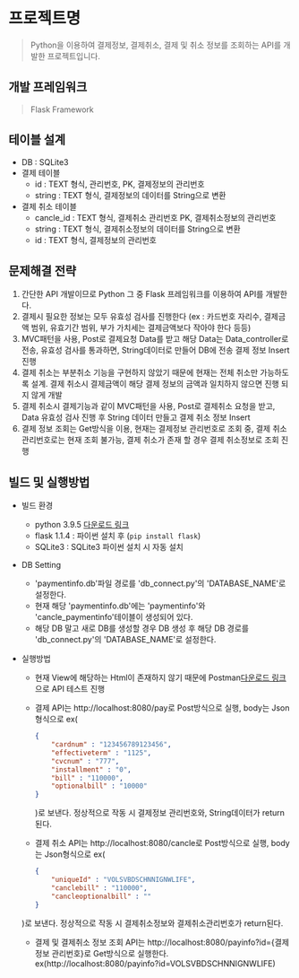 # 프로젝트명
> Python을 이용하여 결제정보, 결제취소, 결제 및 취소 정보를 조회하는 API를 개발한 프로젝트입니다. 


## 개발 프레임워크
> Flask Framework


## 테이블 설계
* DB : SQLite3
* 결제 테이블
    * id : TEXT 형식, 관리번호, PK, 결제정보의 관리번호
    * string : TEXT 형식, 결제정보의 데이터를 String으로 변환
* 결제 취소 테이블
    * cancle_id : TEXT 형식, 결제취소 관리번호 PK, 결제취소정보의 관리번호
    * string : TEXT 형식, 결제취소정보의 데이터를 String으로 변환
    * id : TEXT 형식, 결제정보의 관리번호


## 문제해결 전략
1. 간단한 API 개발이므로 Python 그 중 Flask 프레임워크를 이용하여 API를 개발한다.
2. 결제시 필요한 정보는 모두 유효성 검사를 진행한다 (ex : 카드번호 자리수, 결제금액 범위, 유효기간 범위, 부가 가치세는 결제금액보다 작아야 한다 등등)
3. MVC패턴을 사용, Post로 결제요청 Data를 받고 해당 Data는 Data_controller로 전송, 유효성 검사를 통과하면, String데이터로 만들어 DB에 전송 결제 정보 Insert 진행  
4. 결제 취소는 부분취소 기능을 구현하지 않았기 때문에 현재는 전체 취소만 가능하도록 설계. 결제 취소시 결제금액이 해당 결제 정보의 금액과 일치하지 않으면 진행 되지 않게 개발
5. 결제 취소시 결제기능과 같이 MVC패턴을 사용, Post로 결제취소 요청을 받고, Data 유효성 검사 진행 후 String 데이터 만들고 결제 취소 정보 Insert
6. 결제 정보 조회는 Get방식을 이용, 현재는 결제정보 관리번호로 조회 중, 결제 취소 관리번호로는 현재 조회 불가능, 결제 취소가 존재 할 경우 결제 취소정보로 조회 진행


## 빌드 및 실행방법

* 빌드 환경
    * python 3.9.5 [다운로드 링크](https://www.python.org/downloads/)
    * flask 1.1.4 : 파이썬 설치 후 (`pip install flask`)
    * SQLite3 : SQLite3 파이썬 설치 시 자동 설치
* DB Setting
    * 'paymentinfo.db'파일 경로를 'db_connect.py'의 'DATABASE_NAME'로 설정한다. 
    * 현재 해당 'paymentinfo.db'에는 'paymentinfo'와 'cancle_paymentinfo'테이블이 생성되어 있다.
    * 해당 DB 말고 새로 DB를 생성할 경우 DB 생성 후 해당 DB 경로를 'db_connect.py'의 'DATABASE_NAME'로 설정한다. 
* 실행방법
    * 현재 View에 해당하는 Html이 존재하지 않기 때문에 Postman[다운로드 링크](https://www.postman.com/downloads/)으로 API 테스트 진행
    * 결제 API는 http://localhost:8080/pay로 Post방식으로 실행, body는 Json형식으로 ex(
        ~~~json
        {
            "cardnum" : "123456789123456",
            "effectiveterm" : "1125",
            "cvcnum" : "777",
            "installment" : "0",
            "bill" : "110000",
            "optionalbill" : "10000"
        }
        ~~~
        )로 보낸다. 정상적으로 작동 시 결제정보 관리번호와, String데이터가 return된다.

    * 결제 취소 API는 http://localhost:8080/cancle로 Post방식으로 실행, body는 Json형식으로 ex(
        ~~~json
        {
            "uniqueId" : "VOLSVBDSCHNNIGNWLIFE",
            "canclebill" : "110000",
            "cancleoptionalbill" : ""
        }
        ~~~
    )로 보낸다. 정상적으로 작동 시 결제취소정보와 결제취소관리번호가 return된다.

    * 결제 및 결제취소 정보 조회 API는 http://localhost:8080/payinfo?id={결제정보 관리번호}로 Get방식으로 실행한다.
    ex(http://localhost:8080/payinfo?id=VOLSVBDSCHNNIGNWLIFE)

    



